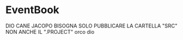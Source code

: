 # EventBook
DIO CANE JACOPO BISOGNA SOLO PUBBLICARE LA CARTELLA "SRC" NON ANCHE IL ".PROJECT" orco dio
